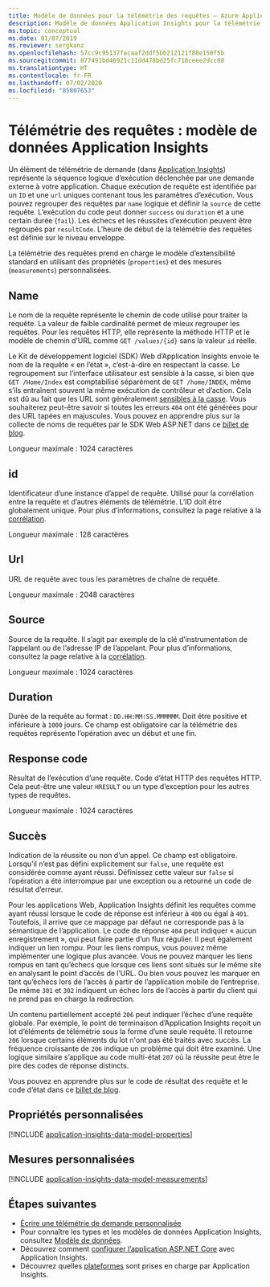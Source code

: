 ```yaml
---
title: Modèle de données pour la télémétrie des requêtes – Azure Application Insights
description: Modèle de données Application Insights pour la télémétrie des requêtes
ms.topic: conceptual
ms.date: 01/07/2019
ms.reviewer: sergkanz
ms.openlocfilehash: 57cc9c95137facaaf2ddf5bb212121f88e150f5b
ms.sourcegitcommit: 877491bd46921c11dd478bd25fc718ceee2dcc08
ms.translationtype: HT
ms.contentlocale: fr-FR
ms.lasthandoff: 07/02/2020
ms.locfileid: "85807653"
---
```

# <a name="request-telemetry-application-insights-data-model"></a>Télémétrie des requêtes : modèle de données Application Insights

Un élément de télémétrie de demande (dans [Application Insights](../../azure-monitor/app/app-insights-overview.md)) représente la séquence logique d’exécution déclenchée par une demande externe à votre application. Chaque exécution de requête est identifiée par un `ID` et une `url` uniques contenant tous les paramètres d’exécution. Vous pouvez regrouper des requêtes par `name` logique et définir la `source` de cette requête. L’exécution du code peut donner `success` ou `duration` et a une certain durée (`fail`). Les échecs et les réussites d’exécution peuvent être regroupés par `resultCode`. L’heure de début de la télémétrie des requêtes est définie sur le niveau enveloppe.

La télémétrie des requêtes prend en charge le modèle d’extensibilité standard en utilisant des propriétés (`properties`) et des mesures (`measurements`) personnalisées.

## <a name="name"></a>Name

Le nom de la requête représente le chemin de code utilisé pour traiter la requête. La valeur de faible cardinalité permet de mieux regrouper les requêtes. Pour les requêtes HTTP, elle représente la méthode HTTP et le modèle de chemin d’URL comme `GET /values/{id}` sans la valeur `id` réelle.

Le Kit de développement logiciel (SDK) Web d’Application Insights envoie le nom de la requête « en l’état », c’est-à-dire en respectant la casse. Le regroupement sur l’interface utilisateur est sensible à la casse, si bien que `GET /Home/Index` est comptabilisé séparément de `GET /home/INDEX`, même s’ils entraînent souvent la même exécution de contrôleur et d’action. Cela est dû au fait que les URL sont généralement [sensibles à la casse](https://www.w3.org/TR/WD-html40-970708/htmlweb.html). Vous souhaiterez peut-être savoir si toutes les erreurs `404` ont été générées pour des URL tapées en majuscules. Vous pouvez en apprendre plus sur la collecte de noms de requêtes par le SDK Web ASP.NET dans ce [billet de blog](https://apmtips.com/posts/2015-02-23-request-name-and-url/).

Longueur maximale : 1024 caractères

## <a name="id"></a>id

Identificateur d’une instance d’appel de requête. Utilisé pour la corrélation entre la requête et d’autres éléments de télémétrie. L’ID doit être globalement unique. Pour plus d’informations, consultez la page relative à la [corrélation](../../azure-monitor/app/correlation.md).

Longueur maximale : 128 caractères

## <a name="url"></a>Url

URL de requête avec tous les paramètres de chaîne de requête.

Longueur maximale : 2048 caractères

## <a name="source"></a>Source

Source de la requête. Il s’agit par exemple de la clé d’instrumentation de l’appelant ou de l’adresse IP de l’appelant. Pour plus d’informations, consultez la page relative à la [corrélation](../../azure-monitor/app/correlation.md).

Longueur maximale : 1024 caractères

## <a name="duration"></a>Duration

Durée de la requête au format : `DD.HH:MM:SS.MMMMMM`. Doit être positive et inférieure à `1000` jours. Ce champ est obligatoire car la télémétrie des requêtes représente l’opération avec un début et une fin.

## <a name="response-code"></a>Response code

Résultat de l’exécution d’une requête. Code d’état HTTP des requêtes HTTP. Cela peut-être une valeur `HRESULT` ou un type d’exception pour les autres types de requêtes.

Longueur maximale : 1024 caractères

## <a name="success"></a>Succès

Indication de la réussite ou non d’un appel. Ce champ est obligatoire. Lorsqu’il n’est pas défini explicitement sur `false`, une requête est considérée comme ayant réussi. Définissez cette valeur sur `false` si l’opération a été interrompue par une exception ou a retourné un code de résultat d’erreur.

Pour les applications Web, Application Insights définit les requêtes comme ayant réussi lorsque le code de réponse est inférieur à `400` ou égal à `401`. Toutefois, il arrive que ce mappage par défaut ne corresponde pas à la sémantique de l’application. Le code de réponse `404` peut indiquer « aucun enregistrement », qui peut faire partie d’un flux régulier. Il peut également indiquer un lien rompu. Pour les liens rompus, vous pouvez même implémenter une logique plus avancée. Vous ne pouvez marquer les liens rompus en tant qu’échecs que lorsque ces liens sont situés sur le même site en analysant le point d’accès de l’URL. Ou bien vous pouvez les marquer en tant qu’échecs lors de l’accès à partir de l’application mobile de l’entreprise. De même `301` et `302` indiquent un échec lors de l’accès à partir du client qui ne prend pas en charge la redirection.

Un contenu partiellement accepté `206` peut indiquer l’échec d’une requête globale. Par exemple, le point de terminaison d’Application Insights reçoit un lot d’éléments de télémétrie sous la forme d’une seule requête. Il retourne `206` lorsque certains éléments du lot n'ont pas été traités avec succès. La fréquence croissante de `206` indique un problème qui doit être examiné. Une logique similaire s’applique au code multi-état `207` où la réussite peut être le pire des codes de réponse distincts.

Vous pouvez en apprendre plus sur le code de résultat des requête et le code d’état dans ce [billet de blog](https://apmtips.com/posts/2016-12-03-request-success-and-response-code/).

## <a name="custom-properties"></a>Propriétés personnalisées

[!INCLUDE [application-insights-data-model-properties](../../../includes/application-insights-data-model-properties.md)]

## <a name="custom-measurements"></a>Mesures personnalisées

[!INCLUDE [application-insights-data-model-measurements](../../../includes/application-insights-data-model-measurements.md)]

## <a name="next-steps"></a>Étapes suivantes

- [Écrire une télémétrie de demande personnalisée](../../azure-monitor/app/api-custom-events-metrics.md#trackrequest)
- Pour connaître les types et les modèles de données Application Insights, consultez [Modèle de données](data-model.md).
- Découvrez comment [configurer l’application ASP.NET Core](../../azure-monitor/app/asp-net.md) avec Application Insights.
- Découvrez quelles [plateformes](../../azure-monitor/app/platforms.md) sont prises en charge par Application Insights.
